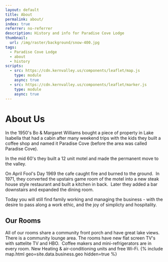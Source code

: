 ```yaml
---
layout: default
title: About
permalink: about/
index: true
referrer: no-referrer
description: History and info for Paradise Cove Lodge
thumbnail:
  url: /img/raster/background/snow-400.jpg
tags:
  - Paradise Cove Lodge
  - about
  - history
scripts:
  - src: https://cdn.kernvalley.us/components/leaflet/map.js
    type: module
    async: true
  - src: https://cdn.kernvalley.us/components/leaflet/marker.js
    type: module
    async: true
---
```

# About Us
In the 1950's Bo & Margaret Williams bought a piece of property in Lake Isabella
that had a cabin after many weekend trips with the kids they built a coffee shop
and named it Paradise Cove (before the area was called Paradise Cove).

In the mid 60's they built a 12 unit motel and made the permanent move to the valley.

On April Fool's Day 1969 the cafe caught fire and burned to the ground.  In 1971,
they converted the upstairs game room of the motel into a new steak house style
restaurant and built a kitchen in back.  Later they added a bar downstairs and
expanded the dining room.

Today you will still find family working and managing the business - with the
desire to pass along a work ethic, and the joy of simplicty and hospitality.

## Our Rooms
All of our rooms  share a community front porch and have great lake views.
There is a community lounge area.  The rooms have new flat screen TV's with
sattelite TV and HBO.  Coffee makers and mini-refrigerators are in every room.
New Heating & air-conditioning units and free Wi-Fi. 
{% include map.html geo=site.data.business.geo hidden=true %}
